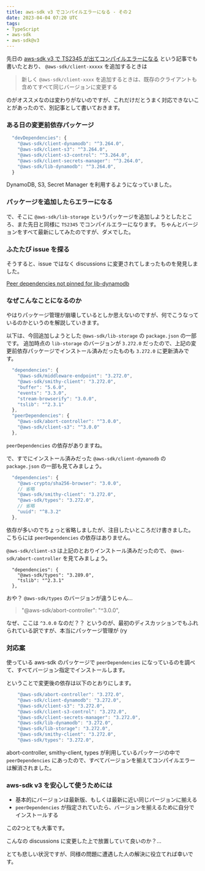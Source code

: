 ```yaml
---
title: aws-sdk v3 でコンパイルエラーになる - その２
date: 2023-04-04 07:20 UTC
tags: 
- TypeScript
- aws-sdk
- aws-sdk@v3
---
```


先日の [aws-sdk v3 で TS2345 が出てコンパイルエラーになる](/2023/04/03/aws-sdk-v3-ts2345.html) という記事でも書いたとおり、 `@aws-sdk/client-xxxxx` を追加するときは

> 新しく `@aws-sdk/client-xxxx` を追加するときは、既存のクライアントも含めてすべて同じバージョンに変更する

のがオススメなのは変わりがないのですが、これだけだとうまく対応できないことがあったので、別記事として書いておきます。

### ある日の変更前依存パッケージ

```javascript
  "devDependencies": {
    "@aws-sdk/client-dynamodb": "^3.264.0",
    "@aws-sdk/client-s3": "^3.264.0",
    "@aws-sdk/client-s3-control": "^3.264.0",
    "@aws-sdk/client-secrets-manager": "^3.264.0",
    "@aws-sdk/lib-dynamodb": "^3.264.0",
  }
```

DynamoDB, S3, Secret Manager を利用するようになっていました。

### パッケージを追加したらエラーになる

で、そこに `@aws-sdk/lib-storage` というパッケージを追加しようとしたところ、また先日と同様に `TS2345` でコンパイルエラーになります。
ちゃんとバージョンをすべて最新にしてみたのですが、ダメでした。

### ふたたび issue を探る

そうすると、issue ではなく discussions に変更されてしまったものを発見しました。

[Peer dependencies not pinned for lib-dynamodb](https://github.com/aws/aws-sdk-js-v3/discussions/4261)

### なぜこんなことになるのか

やはりパッケージ管理が崩壊しているとしか思えないのですが、何でこうなっているのかというのを解説していきます。

以下は、今回追加しようとした `@aws-sdk/lib-storage` の `package.json` の一部です。
追加時点の `lib-storage` のバージョンが `3.272.0` だったので、上記の変更前依存パッケージでインストール済みだったものも `3.272.0` に更新済みです。

```javascript
  "dependencies": {
    "@aws-sdk/middleware-endpoint": "3.272.0",
    "@aws-sdk/smithy-client": "3.272.0",
    "buffer": "5.6.0",
    "events": "3.3.0",
    "stream-browserify": "3.0.0",
    "tslib": "^2.3.1"
  },
  "peerDependencies": {
    "@aws-sdk/abort-controller": "^3.0.0",
    "@aws-sdk/client-s3": "^3.0.0"
  },
```

`peerDependencies` の依存がありますね。

で、すでにインストール済みだった `@aws-sdk/client-dymanodb` の `package.json` の一部も見てみましょう。

```javascript
  "dependencies": {
    "@aws-crypto/sha256-browser": "3.0.0",
    // 省略
    "@aws-sdk/smithy-client": "3.272.0",
    "@aws-sdk/types": "3.272.0",
    // 省略
    "uuid": "^8.3.2"
  },
```

依存が多いのでちょっと省略しましたが、注目したいところだけ書きました。
こちらには `peerDependencies` の依存はありません。

`@aws-sdk/client-s3` は上記のとおりインストール済みだったので、 `@aws-sdk/abort-controller` を見てみましょう。

```javascirpt
  "dependencies": {
    "@aws-sdk/types": "3.289.0",
    "tslib": "^2.3.1"
  },
```

おや？ `@aws-sdk/types` のバージョンが違うじゃん...

> "@aws-sdk/abort-controller": "^3.0.0",

なぜ、ここは `^3.0.0` なのだ？？
というのが、最初のディスカッションでもふれられている訳ですが、本当にパッケージ管理が (ry

### 対応案

使っている aws-sdk のパッケージで `peerDependencies` になっているのを調べて、すべてバージョン指定でインストールします。

ということで変更後の依存は以下のとおりにします。

```javascript
    "@aws-sdk/abort-controller": "3.272.0",
    "@aws-sdk/client-dynamodb": "3.272.0",
    "@aws-sdk/client-s3": "3.272.0",
    "@aws-sdk/client-s3-control": "3.272.0",
    "@aws-sdk/client-secrets-manager": "3.272.0",
    "@aws-sdk/lib-dynamodb": "3.272.0",
    "@aws-sdk/lib-storage": "3.272.0",
    "@aws-sdk/smithy-client": "3.272.0",
    "@aws-sdk/types": "3.272.0",
```

abort-controller, smithy-client, types が利用しているパッケージの中で `peerDependencies` にあったので、すべてバージョンを揃えてコンパイルエラーは解消されました。

### aws-sdk v3 を安心して使うためには

- 基本的にバージョンは最新版、もしくは最新に近い同じバージョンに揃える
- `peerDependencies` が指定されていたら、バージョンを揃えるために自分でインストールする

この2つとても大事です。

こんなの discussions に変更した上で放置していて良いのか？...

とても悲しい状況ですが、同様の問題に遭遇した人の解決に役立てれば幸いです。
